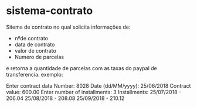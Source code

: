 # sistema-contrato
Sitema de contrato no qual solicita informações de:
- nºde contrato
- data de contrato
- valor de contrato
- Numero de parcelas

e retorna a quantidade de parcelas com as taxas do paypal de transferencia. 
exemplo: 

Enter contract data
Number: 8028
Date (dd/MM/yyyy): 25/06/2018
Contract value: 600.00
Enter number of installments: 3
Installments:
25/07/2018 - 206.04
25/08/2018 - 208.08
25/09/2018 - 210.12
